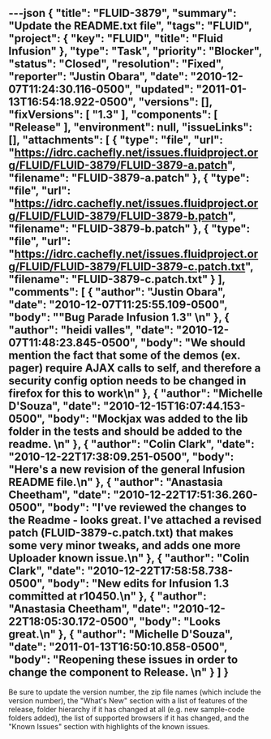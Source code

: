 ---json
{
  "title": "FLUID-3879",
  "summary": "Update the README.txt file",
  "tags": "FLUID",
  "project": {
    "key": "FLUID",
    "title": "Fluid Infusion"
  },
  "type": "Task",
  "priority": "Blocker",
  "status": "Closed",
  "resolution": "Fixed",
  "reporter": "Justin Obara",
  "date": "2010-12-07T11:24:30.116-0500",
  "updated": "2011-01-13T16:54:18.922-0500",
  "versions": [],
  "fixVersions": [
    "1.3"
  ],
  "components": [
    "Release"
  ],
  "environment": null,
  "issueLinks": [],
  "attachments": [
    {
      "type": "file",
      "url": "https://idrc.cachefly.net/issues.fluidproject.org/FLUID/FLUID-3879/FLUID-3879-a.patch",
      "filename": "FLUID-3879-a.patch"
    },
    {
      "type": "file",
      "url": "https://idrc.cachefly.net/issues.fluidproject.org/FLUID/FLUID-3879/FLUID-3879-b.patch",
      "filename": "FLUID-3879-b.patch"
    },
    {
      "type": "file",
      "url": "https://idrc.cachefly.net/issues.fluidproject.org/FLUID/FLUID-3879/FLUID-3879-c.patch.txt",
      "filename": "FLUID-3879-c.patch.txt"
    }
  ],
  "comments": [
    {
      "author": "Justin Obara",
      "date": "2010-12-07T11:25:55.109-0500",
      "body": "\"Bug Parade Infusion 1.3\"&#x20;\n"
    },
    {
      "author": "heidi valles",
      "date": "2010-12-07T11:48:23.845-0500",
      "body": "We should mention the fact that some of the demos (ex. pager) require AJAX calls to self, and therefore a security config option needs to be changed in firefox for this to work\n"
    },
    {
      "author": "Michelle D'Souza",
      "date": "2010-12-15T16:07:44.153-0500",
      "body": "Mockjax was added to the lib folder in the tests and should be added to the readme.&#x20;\n"
    },
    {
      "author": "Colin Clark",
      "date": "2010-12-22T17:38:09.251-0500",
      "body": "Here's a new revision of the general Infusion README file.\n"
    },
    {
      "author": "Anastasia Cheetham",
      "date": "2010-12-22T17:51:36.260-0500",
      "body": "I've reviewed the changes to the Readme - looks great. I've attached a revised patch (FLUID-3879-c.patch.txt) that makes some very minor tweaks, and adds one more Uploader known issue.\n"
    },
    {
      "author": "Colin Clark",
      "date": "2010-12-22T17:58:58.738-0500",
      "body": "New edits for Infusion 1.3 committed at r10450.\n"
    },
    {
      "author": "Anastasia Cheetham",
      "date": "2010-12-22T18:05:30.172-0500",
      "body": "Looks great.\n"
    },
    {
      "author": "Michelle D'Souza",
      "date": "2011-01-13T16:50:10.858-0500",
      "body": "Reopening these issues in order to change the component to Release.&#x20;\n"
    }
  ]
}
---
Be sure to update the version number, the zip file names (which include the version number), the "What's New" section with a list of features of the release, folder hierarchy if it has changed at all (e.g. new sample-code folders added), the list of supported browsers if it has changed, and the "Known Issues" section with highlights of the known issues.

        